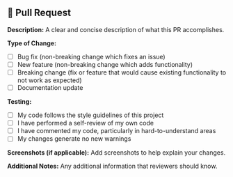 ## 🚀 Pull Request

**Description:**
A clear and concise description of what this PR accomplishes.

**Type of Change:**
- [ ] Bug fix (non-breaking change which fixes an issue)
- [ ] New feature (non-breaking change which adds functionality)
- [ ] Breaking change (fix or feature that would cause existing functionality to not work as expected)
- [ ] Documentation update

**Testing:**
- [ ] My code follows the style guidelines of this project
- [ ] I have performed a self-review of my own code
- [ ] I have commented my code, particularly in hard-to-understand areas
- [ ] My changes generate no new warnings

**Screenshots (if applicable):**
Add screenshots to help explain your changes.

**Additional Notes:**
Any additional information that reviewers should know.

